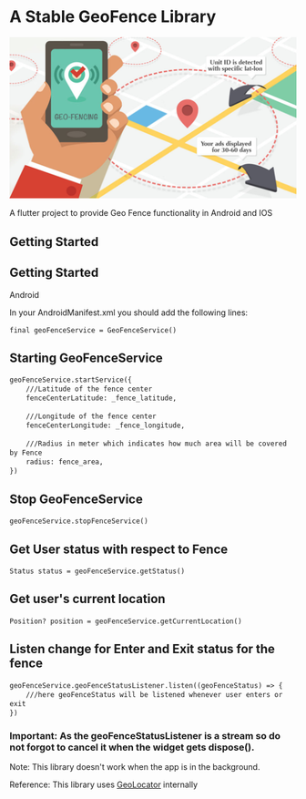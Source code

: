 # A Stable GeoFence Library

![GeoFence](geofencing.jpeg)

A flutter project to provide Geo Fence functionality in Android and IOS

## Getting Started

## Getting Started

Android

In your AndroidManifest.xml you should add the following lines:

<uses-permission android:name="android.permission.ACCESS_COARSE_LOCATION" />
<uses-permission android:name="android.permission.ACCESS_FINE_LOCATION" />

```
final geoFenceService = GeoFenceService()
```

## Starting GeoFenceService
```
geoFenceService.startService({
    ///Latitude of the fence center
    fenceCenterLatitude: _fence_latitude,

    ///Longitude of the fence center
    fenceCenterLongitude: _fence_longitude,
    
    ///Radius in meter which indicates how much area will be covered by Fence
    radius: fence_area,
})
```


## Stop GeoFenceService
```
geoFenceService.stopFenceService()
```

## Get User status with respect to Fence
```
Status status = geoFenceService.getStatus()
```

## Get user's current location
```
Position? position = geoFenceService.getCurrentLocation()
```

## Listen change for Enter and Exit status for the fence
```
geoFenceService.geoFenceStatusListener.listen((geoFenceStatus) => {
    ///here geoFenceStatus will be listened whenever user enters or exit
})
```

### Important: As the geoFenceStatusListener is a stream so do not forgot to cancel it when the widget gets dispose().

Note: This library doesn't work when the app is in the background.

Reference: This library uses [GeoLocator](https://pub.dev/packages/geolocator) internally

